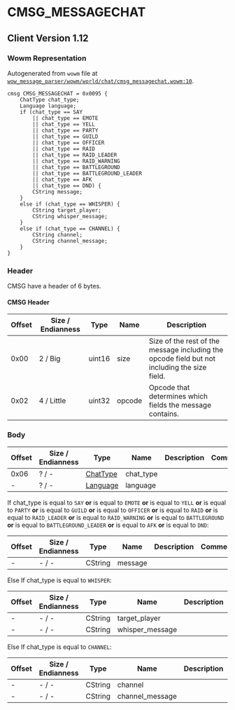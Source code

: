 # CMSG_MESSAGECHAT

## Client Version 1.12

### Wowm Representation

Autogenerated from `wowm` file at [`wow_message_parser/wowm/world/chat/cmsg_messagechat.wowm:10`](https://github.com/gtker/wow_messages/tree/main/wow_message_parser/wowm/world/chat/cmsg_messagechat.wowm#L10).
```rust,ignore
cmsg CMSG_MESSAGECHAT = 0x0095 {
    ChatType chat_type;
    Language language;
    if (chat_type == SAY
        || chat_type == EMOTE
        || chat_type == YELL
        || chat_type == PARTY
        || chat_type == GUILD
        || chat_type == OFFICER
        || chat_type == RAID
        || chat_type == RAID_LEADER
        || chat_type == RAID_WARNING
        || chat_type == BATTLEGROUND
        || chat_type == BATTLEGROUND_LEADER
        || chat_type == AFK
        || chat_type == DND) {
        CString message;
    }
    else if (chat_type == WHISPER) {
        CString target_player;
        CString whisper_message;
    }
    else if (chat_type == CHANNEL) {
        CString channel;
        CString channel_message;
    }
}
```
### Header

CMSG have a header of 6 bytes.

#### CMSG Header

| Offset | Size / Endianness | Type   | Name   | Description |
| ------ | ----------------- | ------ | ------ | ----------- |
| 0x00   | 2 / Big           | uint16 | size   | Size of the rest of the message including the opcode field but not including the size field.|
| 0x02   | 4 / Little        | uint32 | opcode | Opcode that determines which fields the message contains.|

### Body

| Offset | Size / Endianness | Type | Name | Description | Comment |
| ------ | ----------------- | ---- | ---- | ----------- | ------- |
| 0x06 | ? / - | [ChatType](chattype.md) | chat_type |  |  |
| - | ? / - | [Language](language.md) | language |  |  |

If chat_type is equal to `SAY` **or** 
is equal to `EMOTE` **or** 
is equal to `YELL` **or** 
is equal to `PARTY` **or** 
is equal to `GUILD` **or** 
is equal to `OFFICER` **or** 
is equal to `RAID` **or** 
is equal to `RAID_LEADER` **or** 
is equal to `RAID_WARNING` **or** 
is equal to `BATTLEGROUND` **or** 
is equal to `BATTLEGROUND_LEADER` **or** 
is equal to `AFK` **or** 
is equal to `DND`:

| Offset | Size / Endianness | Type | Name | Description | Comment |
| ------ | ----------------- | ---- | ---- | ----------- | ------- |
| - | - / - | CString | message |  |  |

Else If chat_type is equal to `WHISPER`:

| Offset | Size / Endianness | Type | Name | Description | Comment |
| ------ | ----------------- | ---- | ---- | ----------- | ------- |
| - | - / - | CString | target_player |  |  |
| - | - / - | CString | whisper_message |  |  |

Else If chat_type is equal to `CHANNEL`:

| Offset | Size / Endianness | Type | Name | Description | Comment |
| ------ | ----------------- | ---- | ---- | ----------- | ------- |
| - | - / - | CString | channel |  |  |
| - | - / - | CString | channel_message |  |  |

